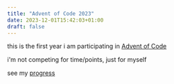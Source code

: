 ```yaml
---
title: "Advent of Code 2023"
date: 2023-12-01T15:42:03+01:00
draft: false
---
```


this is the first year i am participating in [Advent of Code](https://adventofcode.com/)

i'm not competing for time/points, just for myself

see my [progress](https://github.com/hassomepicklejuice/aoc-2023)
